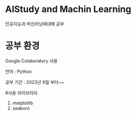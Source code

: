 # AIStudy and Machin Learning
인공지능과 머신러닝에대해 공부
# 공부 환경
Google Colaboratory 사용

언어 : Python

공부 기간 : 2023년 9월 부터~~

#사용 라이브러리 
1. matplotlib
2. seaborn
